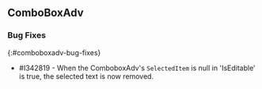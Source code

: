## ComboBoxAdv

### Bug Fixes
{:#comboboxadv-bug-fixes}

* \#I342819 -  When the ComboboxAdv's `SelectedItem` is null in 'IsEditable' is true, the selected text is now removed.